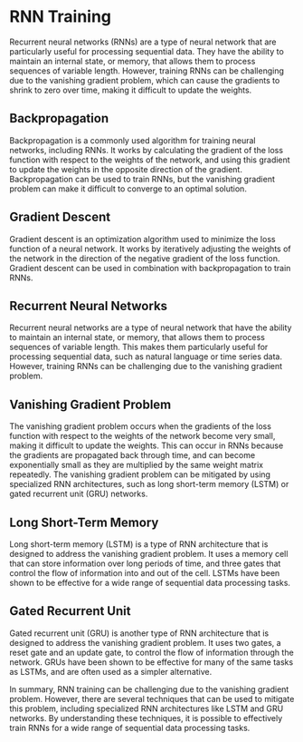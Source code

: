 # RNN Training

Recurrent neural networks (RNNs) are a type of neural network that are particularly useful for processing sequential data. They have the ability to maintain an internal state, or memory, that allows them to process sequences of variable length. However, training RNNs can be challenging due to the vanishing gradient problem, which can cause the gradients to shrink to zero over time, making it difficult to update the weights.

## Backpropagation

Backpropagation is a commonly used algorithm for training neural networks, including RNNs. It works by calculating the gradient of the loss function with respect to the weights of the network, and using this gradient to update the weights in the opposite direction of the gradient. Backpropagation can be used to train RNNs, but the vanishing gradient problem can make it difficult to converge to an optimal solution.

## Gradient Descent

Gradient descent is an optimization algorithm used to minimize the loss function of a neural network. It works by iteratively adjusting the weights of the network in the direction of the negative gradient of the loss function. Gradient descent can be used in combination with backpropagation to train RNNs.

## Recurrent Neural Networks

Recurrent neural networks are a type of neural network that have the ability to maintain an internal state, or memory, that allows them to process sequences of variable length. This makes them particularly useful for processing sequential data, such as natural language or time series data. However, training RNNs can be challenging due to the vanishing gradient problem.

## Vanishing Gradient Problem

The vanishing gradient problem occurs when the gradients of the loss function with respect to the weights of the network become very small, making it difficult to update the weights. This can occur in RNNs because the gradients are propagated back through time, and can become exponentially small as they are multiplied by the same weight matrix repeatedly. The vanishing gradient problem can be mitigated by using specialized RNN architectures, such as long short-term memory (LSTM) or gated recurrent unit (GRU) networks.

## Long Short-Term Memory

Long short-term memory (LSTM) is a type of RNN architecture that is designed to address the vanishing gradient problem. It uses a memory cell that can store information over long periods of time, and three gates that control the flow of information into and out of the cell. LSTMs have been shown to be effective for a wide range of sequential data processing tasks.

## Gated Recurrent Unit

Gated recurrent unit (GRU) is another type of RNN architecture that is designed to address the vanishing gradient problem. It uses two gates, a reset gate and an update gate, to control the flow of information through the network. GRUs have been shown to be effective for many of the same tasks as LSTMs, and are often used as a simpler alternative.

In summary, RNN training can be challenging due to the vanishing gradient problem. However, there are several techniques that can be used to mitigate this problem, including specialized RNN architectures like LSTM and GRU networks. By understanding these techniques, it is possible to effectively train RNNs for a wide range of sequential data processing tasks.
